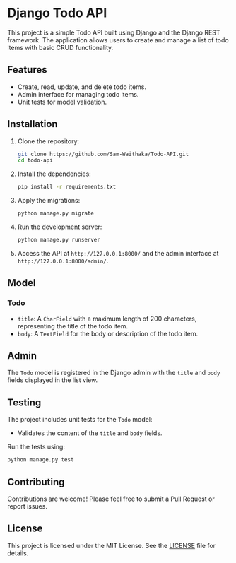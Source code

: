 
# Django Todo API

This project is a simple Todo API built using Django and the Django REST framework. The application allows users to create and manage a list of todo items with basic CRUD functionality.

## Features

- Create, read, update, and delete todo items.
- Admin interface for managing todo items.
- Unit tests for model validation.

## Installation

1. Clone the repository:

   ```bash
   git clone https://github.com/Sam-Waithaka/Todo-API.git
   cd todo-api
   ```

2. Install the dependencies:

   ```bash
   pip install -r requirements.txt
   ```

3. Apply the migrations:

   ```bash
   python manage.py migrate
   ```

4. Run the development server:

   ```bash
   python manage.py runserver
   ```

5. Access the API at `http://127.0.0.1:8000/` and the admin interface at `http://127.0.0.1:8000/admin/`.

## Model

### Todo

- `title`: A `CharField` with a maximum length of 200 characters, representing the title of the todo item.
- `body`: A `TextField` for the body or description of the todo item.

## Admin

The `Todo` model is registered in the Django admin with the `title` and `body` fields displayed in the list view.

## Testing

The project includes unit tests for the `Todo` model:

- Validates the content of the `title` and `body` fields.

Run the tests using:

```bash
python manage.py test
```

## Contributing

Contributions are welcome! Please feel free to submit a Pull Request or report issues.

## License

This project is licensed under the MIT License. See the [LICENSE](LICENSE) file for details.
